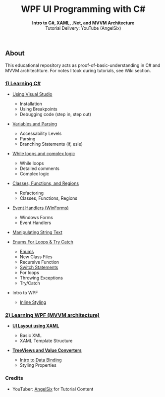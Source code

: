 <!-- <div align="center"><img src="app/src/main/res/mipmap-xhdpi/ic_launcher.png"></div> -->
<h1 align="center">WPF UI Programming with C#</h1>
<p align="center"><strong>Intro to C#, XAML, .Net, and MVVM Architecture</strong>
<br>Tutorial Delivery: YouTube (AngelSix)</p>
<br/>

<!-- <div align="center"><img src="demo.gif"></img></div> -->
## About
This educational repository acts as proof-of-basic-understanding in C# and MVVM architechture. For notes I took during tutorials, see Wiki section.

### [1) Learning C#](https://www.youtube.com/playlist?list=PLrW43fNmjaQXhWOKalftye87ObZA-xNIJ)

- [Using Visual Studio](https://www.youtube.com/watch?v=STw363BHviY&list=PLrW43fNmjaQXhWOKalftye87ObZA-xNIJ&index=2&t=0s)
  - Installation
  - Using Breakpoints
  - Debugging code (step in, step out)

- [Variables and Parsing](https://www.youtube.com/watch?v=HbhdHRzpkXg&list=PLrW43fNmjaQXhWOKalftye87ObZA-xNIJ&index=2)
  - Accessability Levels
  - Parsing
  - Branching Statements (if, esle)

- [While loops and complex logic](https://www.youtube.com/watch?v=a4g8JHX5jgg&list=PLrW43fNmjaQXhWOKalftye87ObZA-xNIJ&index=3)

  - While loops
  - Detailed comments
  - Complex logic

- [Classes, Functions, and Regions](https://www.youtube.com/watch?v=m4hCNg992ns&list=PLrW43fNmjaQXhWOKalftye87ObZA-xNIJ&index=4)
  - Refactoring
  - Classes, Functions, Regions

- [Event Handlers (WinForms)](https://www.youtube.com/watch?v=W6vJ_c9Mt6A&list=PLrW43fNmjaQXhWOKalftye87ObZA-xNIJ&index=5)
  - Windows Forms
  - Event Handlers

- [Manipulating String Text](https://www.youtube.com/watch?v=s0_IuQgVEfw&list=PLrW43fNmjaQXhWOKalftye87ObZA-xNIJ&index=6)
- [Enums For Loops & Try Catch](https://www.youtube.com/watch?v=Vnro3LmCsxo&list=PLrW43fNmjaQXhWOKalftye87ObZA-xNIJ&index=7)
  - [Enums](https://youtu.be/Vnro3LmCsxo?t=99)
  - New Class Files
  - Recursive Function
  - [Switch Statements](https://youtu.be/oOAeCOQ8yCs?t=493)
  - For loops
  - Throwing Exceptions
  - Try/Catch

- Intro to WPF 
  - [Inline Styling](https://youtu.be/mnTyiUAHuVk?t=794)

### [2) Learning WPF (MVVM architecture)](https://www.youtube.com/playlist?list=PLrW43fNmjaQVYF4zgsD0oL9Iv6u23PI6M)

- [**UI Layout using XAML**](https://github.com/glennlopez/WPFUI.LearningProject/tree/master/WpfBasics)
  - Basic XML
  - XAML Template Structure

- [**TreeViews and Value Converters**](#)
  - [Intro to Data Binding](https://youtu.be/6OwyNiLPDNw?t=1032)
  - Styling Properties



### Credits

- YouTuber: <a href="https://www.youtube.com/channel/UCJ3AxeCHGPZkMi3kRfCuiHw" target="_blank">AngelSix</a> for Tutorial Content